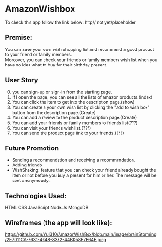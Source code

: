 # AmazonWishbox
To check this app follow the link below:
http// not yet/placeholder

## Premise:
You can save your own wish shopping list and recommend a good product to your friend or family members. <br>
Moreover, you can check your friends or family members wish list when you have no idea what to buy for their birthday present. 

## User Story
0. you can sign-up or sign-in from the starting page.<br>
1. If I open the page, you can see all the lists of amazon products.(index)<br>
2. You can click the item to get into the description page.(show)<br>
3. You can create a your own wish list by clicking the "add to wish box" button from the description page.(Create) <br>
4. You can add a review to the product description page.(Create) <br>
5. You can add your friends or family members to friends list(???)<br>
6. You can visit your friends wish list.(???) <br>
7. You can send the product page link to your friends.(???)<br>

## Future Promotion
- Sending a recommendation and receiving a recommendation.
- Adding friends
- WishShaking: feature that you can check your friend already bought the item or not before you buy a present for him or her.
 The message will be sent anonymously.


## Technologies Used:
HTML
CSS
JavaScript
Node.Js
MongoDB


## Wireframes (the app will look like):
https://github.com/Yul310/AmazonWishBox/blob/main/image/brainStorming/2E7D11CA-7631-4648-83F2-44BD58F7B64E.jpeg